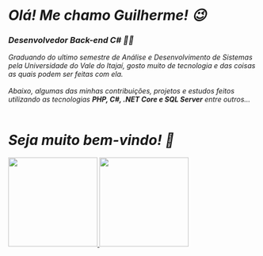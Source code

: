 ## <h1><i>Olá! Me chamo Guilherme! 😉</i></h1>

<h3><i>Desenvolvedor Back-end C# 👨‍💻 </i></h3>
<i>Graduando do ultimo semestre de Análise e Desenvolvimento de Sistemas pela Universidade do Vale do Itajaí, gosto muito de tecnologia e das coisas as quais podem ser feitas com ela.</i>
<br>
<br>
<i> Abaixo, algumas das minhas contribuições, projetos e estudos feitos utilizando as tecnologias <strong>PHP, C#, .NET Core e SQL Server</strong> entre outros... </i>
<br>
<br>
<h1><i> Seja muito bem-vindo! 👋 </i></h1>
 <div>
  <a href="https://github.com/Guikasburg26">
  <img height="180em" src="https://github-readme-stats.vercel.app/api?username=Guikasburg26&show_icons=true&theme=algolia&include_all_commits=true&count_private=true"/>
  <img height="180em" src="https://github-readme-stats.vercel.app/api/top-langs/?username=Guikasburg26&layout=compact&langs_count=7&theme=algolia"/>
</div>
